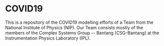 # COVID19

This is a repository of the COVID19 modelling efforts of a Team from the National Institute of Physics (NIP).
Our Team consists mostly of the members of the Complex Systems Group -- Bantang (CSG-Bantang) at the Instrumentation Physics Laboratory (IPL).
